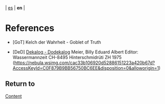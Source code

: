 | [es](../español/referencias.md) | **en** |

# References

<a name="GoT"></a>
- [GoT] Kelch der Wahrheit - Goblet of Truth

<a name="DeD"></a>
- [DeD] [Dekalog - Dodekalog](https://shop.figu.org/b%C3%BCcher/dekalog-dodekalog?language=en)
    Meier, Billy Eduard Albert
    Editor: Wassermannzeit
    CH-8495 Hinterschmidrüti ZH
    1975
    (https://nebula.wsimg.com/cac33b106920d52886151223a420b67d?AccessKeyId=C0F879B9BB56750BC6EE&disposition=0&alloworigin=1)


## Return to

[Content](./content.md)

